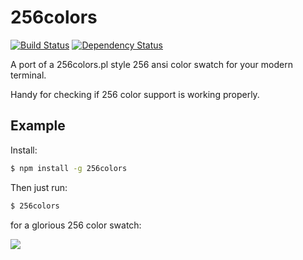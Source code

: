 # 256colors

[![Build Status](https://travis-ci.org/bcomnes/256colors.svg)](https://travis-ci.org/bcomnes/256colors)
[![Dependency Status](https://david-dm.org/bcomnes/256colors.svg)](https://david-dm.org/bcomnes/256colors)

A port of a 256colors.pl style 256 ansi color swatch for your modern terminal.

Handy for checking if 256 color support is working properly.

## Example

Install:

```sh
$ npm install -g 256colors
```

Then just run:

```sh
$ 256colors
```

for a glorious 256 color swatch:

![](https://cdn.rawgit.com/bcomnes/256colors/master/screenshot.png)
